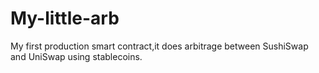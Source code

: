 # My-little-arb
My first production smart contract,it does arbitrage between SushiSwap and UniSwap using stablecoins.
